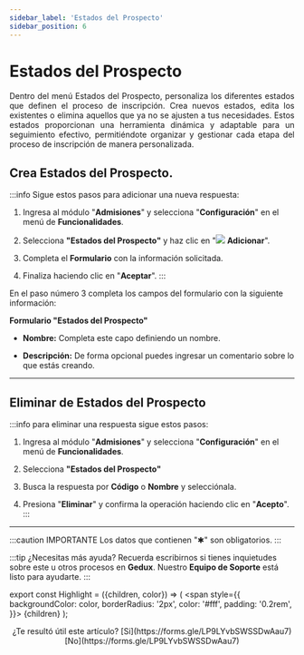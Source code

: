 ```yaml
---
sidebar_label: 'Estados del Prospecto'
sidebar_position: 6
---
```


# Estados del Prospecto

<div align="justify">Dentro del menú Estados del Prospecto, personaliza los diferentes estados que definen el proceso de inscripción. Crea nuevos estados, edita los existentes o elimina aquellos que ya no se ajusten a tus necesidades. Estos estados proporcionan una herramienta dinámica y adaptable para un seguimiento efectivo, permitiéndote organizar y gestionar cada etapa del proceso de inscripción de manera personalizada.</div>

## Crea Estados del Prospecto.

:::info Sigue estos pasos para adicionar una nueva respuesta:

1. Ingresa al módulo "**Admisiones**" y selecciona "**Configuración**" en el menú de **Funcionalidades**.

2. Selecciona **"Estados del Prospecto"** y haz clic en "![](./img/IcoAdd.png) **Adicionar**".

3. Completa el **Formulario** con la información solicitada.

4. Finaliza haciendo clic en "**Aceptar**".
:::

En el paso número 3 completa los campos del formulario con la siguiente información:

**Formulario "Estados del Prospecto"**

* **Nombre:** Completa este capo definiendo un nombre.

* **Descripción:** De forma opcional puedes ingresar un comentario sobre lo que estás creando.
___

## Eliminar de Estados del Prospecto

:::info para eliminar una respuesta sigue estos pasos:

1. Ingresa al módulo "**Admisiones**" y selecciona "**Configuración**" en el menú de **Funcionalidades**.

2. Selecciona **"Estados del Prospecto"**

3. Busca la respuesta por **Código** o **Nombre** y selecciónala.

4. Presiona "**Eliminar**" y confirma la operación haciendo clic en "**Acepto**".
:::

___

:::caution IMPORTANTE
Los datos que contienen "✱" son obligatorios.
:::

:::tip ¿Necesitas más ayuda?
Recuerda escribirnos si tienes inquietudes sobre este u otros procesos en **Gedux**. Nuestro **Equipo de Soporte** está listo para ayudarte.
:::

export const Highlight = ({children, color}) => (
  <span
    style={{
      backgroundColor: color,
      borderRadius: '2px',
      color: '#fff',
      padding: '0.2rem',
    }}>
    {children}
  </span>
);

<center>¿Te resultó útil este artículo? <Highlight color="#B0AEAC">[Si](https://forms.gle/LP9LYvbSWSSDwAau7)</Highlight> <Highlight color="#B0AEAC">[No](https://forms.gle/LP9LYvbSWSSDwAau7)</Highlight> </center>